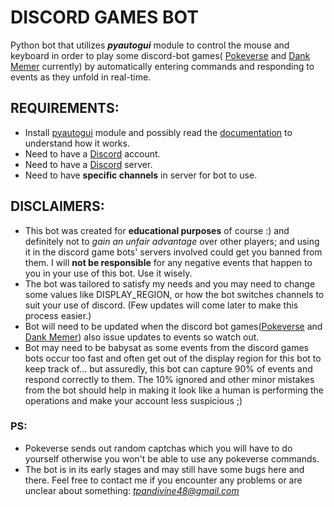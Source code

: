 # DISCORD GAMES BOT
Python bot that utilizes <b><i>pyautogui</i></b> module to control the mouse and keyboard
in order to play some discord-bot games( [Pokeverse](https://poke-verse.com) and 
[Dank Memer](https://dankmemer.lol) currently) by automatically entering commands
and responding to events as they unfold in real-time.

## REQUIREMENTS:
- Install [pyautogui](https://pypi.python.org/pypi/PyAutoGui) module and possibly read the 
[documentation](https://pyautogui.readthedocs.org) to understand how it works.
- Need to have a [Discord](https://discord.com) account.
- Need to have a [Discord](https://discord.com) server.
- Need to have <b>specific channels</b> in server for bot to use.

## DISCLAIMERS:
- This bot was created for <b>educational purposes</b> of course :) and definitely not to <i>gain an
unfair advantage</i> over other players; and using it in the discord game bots' servers involved could get you banned
from them. I will <b>not be responsible</b> for any negative events that happen to you in your
use of this bot. Use it wisely.
- The bot was tailored to satisfy my needs and you may need to change some values
like DISPLAY_REGION, or how the bot switches channels to suit your use of discord.
(Few updates will come later to make this process easier.)
- Bot will need to be updated when the discord bot games([Pokeverse](https://poke-verse.com) and 
[Dank Memer](https://dankmemer.lol)) 
also issue updates to events so watch out.
- Bot may need to be babysat as some events from the discord games bots occur too fast  and often get 
out of the display region for this bot to keep track of... but assuredly, this bot can capture 90% of events
 and respond correctly to them.
The 10% ignored and other minor mistakes from the bot should help in making it look like
a human is performing the operations and make your account less suspicious ;)

### PS:
- Pokeverse sends out random captchas which you will have to do yourself otherwise
you won't be able to use any pokeverse commands.
- The bot is in its early stages and may still have some bugs here and there. Feel free to contact
 me if you encounter any problems or are unclear about something: <i>tpandivine48@gmail.com</i>
